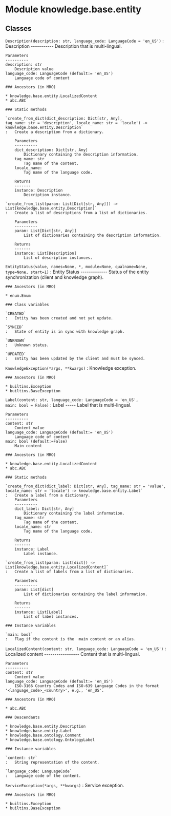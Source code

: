 Module knowledge.base.entity
============================

Classes
-------

`Description(description: str, language_code: LanguageCode = 'en_US')`
:   Description
    -----------
    Description that is multi-lingual.
    
    Parameters
    ----------
    description: str
        Description value
    language_code: LanguageCode (default:= 'en_US')
        Language code of content

    ### Ancestors (in MRO)

    * knowledge.base.entity.LocalizedContent
    * abc.ABC

    ### Static methods

    `create_from_dict(dict_description: Dict[str, Any], tag_name: str = 'description', locale_name: str = 'locale') ‑> knowledge.base.entity.Description`
    :   Create a description from a dictionary.
        
        Parameters
        ----------
        dict_description: Dict[str, Any]
            Dictionary containing the description information.
        tag_name: str
            Tag name of the content.
        locale_name:
            Tag name of the language code.
        
        Returns
        -------
        instance: Description
            Description instance.

    `create_from_list(param: List[Dict[str, Any]]) ‑> List[knowledge.base.entity.Description]`
    :   Create a list of descriptions from a list of dictionaries.
        
        Parameters
        ----------
        param: List[Dict[str, Any]]
            List of dictionaries containing the description information.
        
        Returns
        -------
        instance: List[Description]
            List of description instances.

`EntityStatus(value, names=None, *, module=None, qualname=None, type=None, start=1)`
:   Entity Status
    -------------
    Status of the entity synchronization (client and knowledge graph).

    ### Ancestors (in MRO)

    * enum.Enum

    ### Class variables

    `CREATED`
    :   Entity has been created and not yet update.

    `SYNCED`
    :   State of entity is in sync with knowledge graph.

    `UNKNOWN`
    :   Unknown status.

    `UPDATED`
    :   Entity has been updated by the client and must be synced.

`KnowledgeException(*args, **kwargs)`
:   Knowledge exception.

    ### Ancestors (in MRO)

    * builtins.Exception
    * builtins.BaseException

`Label(content: str, language_code: LanguageCode = 'en_US', main: bool = False)`
:   Label
    -----
    Label that is multi-lingual.
    
    Parameters
    ----------
    content: str
        Content value
    language_code: LanguageCode (default:= 'en_US')
        Language code of content
    main: bool (default:=False)
        Main content

    ### Ancestors (in MRO)

    * knowledge.base.entity.LocalizedContent
    * abc.ABC

    ### Static methods

    `create_from_dict(dict_label: Dict[str, Any], tag_name: str = 'value', locale_name: str = 'locale') ‑> knowledge.base.entity.Label`
    :   Create a label from a dictionary.
        Parameters
        ----------
        dict_label: Dict[str, Any]
            Dictionary containing the label information.
        tag_name: str
            Tag name of the content.
        locale_name: str
            Tag name of the language code.
        
        Returns
        -------
        instance: Label
            Label instance.

    `create_from_list(param: List[dict]) ‑> List[knowledge.base.entity.LocalizedContent]`
    :   Create a list of labels from a list of dictionaries.
        
        Parameters
        ----------
        param: List[dict]
            List of dictionaries containing the label information.
        
        Returns
        -------
        instance: List[Label]
            List of label instances.

    ### Instance variables

    `main: bool`
    :   Flag if the content is the  main content or an alias.

`LocalizedContent(content: str, language_code: LanguageCode = 'en_US')`
:   Localized content
    -----------------
    Content that is multi-lingual.
    
    Parameters
    ----------
    content: str
        Content value
    language_code: LanguageCode (default:= 'en_US')
        ISO-3166 Country Codes and ISO-639 Language Codes in the format '<language_code>_<country>', e.g., 'en_US'.

    ### Ancestors (in MRO)

    * abc.ABC

    ### Descendants

    * knowledge.base.entity.Description
    * knowledge.base.entity.Label
    * knowledge.base.ontology.Comment
    * knowledge.base.ontology.OntologyLabel

    ### Instance variables

    `content: str`
    :   String representation of the content.

    `language_code: LanguageCode`
    :   Language code of the content.

`ServiceException(*args, **kwargs)`
:   Service exception.

    ### Ancestors (in MRO)

    * builtins.Exception
    * builtins.BaseException
